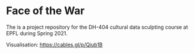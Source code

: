 # Face of the War

The is a project repository for the DH-404 cultural data sculpting course at EPFL during Spring 2021.

Visualisation: https://cables.gl/p/Qiub1B
